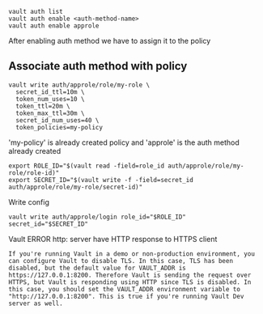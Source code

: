 

```
vault auth list
vault auth enable <auth-method-name>
vault auth enable approle
```

After enabling auth method we have to assign it to the policy

## Associate auth method with policy

```
vault write auth/approle/role/my-role \
  secret_id_ttl=10m \
  token_num_uses=10 \
  token_ttl=20m \
  token_max_ttl=30m \
  secret_id_num_uses=40 \
  token_policies=my-policy
```
'my-policy' is already created policy and 'approle' is the auth method already created


```
export ROLE_ID="$(vault read -field=role_id auth/approle/role/my-role/role-id)"
export SECRET_ID="$(vault write -f -field=secret_id auth/approle/role/my-role/secret-id)"
```

Write config
```
vault write auth/approle/login role_id="$ROLE_ID" secret_id="$SECRET_ID"

```

Vault ERROR http: server have HTTP response to HTTPS client
```
If you're running Vault in a demo or non-production environment, you can configure Vault to disable TLS. In this case, TLS has been disabled, but the default value for VAULT_ADDR is https://127.0.0.1:8200. Therefore Vault is sending the request over HTTPS, but Vault is responding using HTTP since TLS is disabled. In this case, you should set the VAULT_ADDR environment variable to "http://127.0.0.1:8200". This is true if you're running Vault Dev server as well.
```
